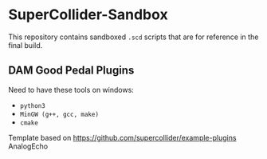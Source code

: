 # SuperCollider-Sandbox

This repository contains sandboxed ```.scd``` scripts that are for reference in the final build.

## DAM Good Pedal Plugins
Need to have these tools on windows:
- ``` python3 ```
- ``` MinGW (g++, gcc, make) ```
- ``` cmake ```

Template based on https://github.com/supercollider/example-plugins AnalogEcho
